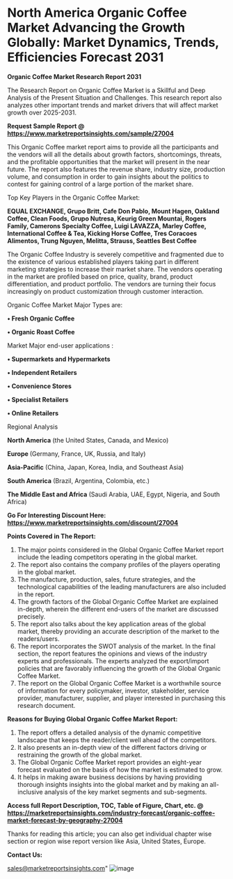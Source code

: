  # North America Organic Coffee Market Advancing the Growth Globally: Market Dynamics, Trends, Efficiencies Forecast 2031

<strong>Organic Coffee Market Research Report 2031</strong>

The Research Report on Organic Coffee Market is a Skillful and Deep Analysis of the Present Situation and Challenges. This research report also analyzes other important trends and market drivers that will affect market growth over 2025-2031.

<strong>Request Sample Report @ <a href=https://www.marketreportsinsights.com/sample/27004>https://www.marketreportsinsights.com/sample/27004</a></strong>

This Organic Coffee market report aims to provide all the participants and the vendors will all the details about growth factors, shortcomings, threats, and the profitable opportunities that the market will present in the near future. The report also features the revenue share, industry size, production volume, and consumption in order to gain insights about the politics to contest for gaining control of a large portion of the market share.

Top Key Players in the Organic Coffee Market:

<strong>EQUAL EXCHANGE, Grupo Britt, Cafe Don Pablo, Mount Hagen, Oakland Coffee, Clean Foods, Grupo Nutresa, Keurig Green Mountai, Rogers Family, Camerons Specialty Coffee, Luigi LAVAZZA, Marley Coffee, International Coffee & Tea, Kicking Horse Coffee, Tres Coracoes Alimentos, Trung Nguyen, Melitta, Strauss, Seattles Best Coffee</strong>

The Organic Coffee Industry is severely competitive and fragmented due to the existence of various established players taking part in different marketing strategies to increase their market share. The vendors operating in the market are profiled based on price, quality, brand, product differentiation, and product portfolio. The vendors are turning their focus increasingly on product customization through customer interaction.

Organic Coffee Market Major Types are:

<strong>• Fresh Organic Coffee

• Organic Roast Coffee</strong>

Market Major end-user applications :

<strong>• Supermarkets and Hypermarkets

• Independent Retailers

• Convenience Stores

• Specialist Retailers

• Online Retailers</strong>

Regional Analysis

</u><strong><b>North America</b></strong> (the United States, Canada, and Mexico)

<strong><b>Europe </b></strong>(Germany, France, UK, Russia, and Italy)

<strong><b>Asia-Pacific</b></strong> (China, Japan, Korea, India, and Southeast Asia)

<strong><b>South America</b></strong> (Brazil, Argentina, Colombia, etc.)

<strong><b>The Middle East and Africa</b></strong> (Saudi Arabia, UAE, Egypt, Nigeria, and South Africa)

<strong>Go For Interesting Discount Here: <a href=https://www.marketreportsinsights.com/discount/27004>https://www.marketreportsinsights.com/discount/27004</a></strong>

<strong>Points Covered in The Report:</strong>
<ol>
  <li>The major points considered in the Global Organic Coffee Market report include the leading competitors operating in the global market.</li>
  <li>The report also contains the company profiles of the players operating in the global market.</li>
  <li>The manufacture, production, sales, future strategies, and the technological capabilities of the leading manufacturers are also included in the report.</li>
  <li>The growth factors of the Global Organic Coffee Market are explained in-depth, wherein the different end-users of the market are discussed precisely.</li>
  <li>The report also talks about the key application areas of the global market, thereby providing an accurate description of the market to the readers/users.</li>
  <li>The report incorporates the SWOT analysis of the market. In the final section, the report features the opinions and views of the industry experts and professionals. The experts analyzed the export/import policies that are favorably influencing the growth of the Global Organic Coffee Market.</li>
  <li>The report on the Global Organic Coffee Market is a worthwhile source of information for every policymaker, investor, stakeholder, service provider, manufacturer, supplier, and player interested in purchasing this research document.</li>
</ol>
<strong>Reasons for Buying Global Organic Coffee Market Report:</strong>

<ol>
  <li>The report offers a detailed analysis of the dynamic competitive landscape that keeps the reader/client well ahead of the competitors.</li>
  <li>It also presents an in-depth view of the different factors driving or restraining the growth of the global market.</li>
  <li>The Global Organic Coffee Market report provides an eight-year forecast evaluated on the basis of how the market is estimated to grow.</li>
  <li>It helps in making aware business decisions by having providing thorough insights insights into the global market and by making an all-inclusive analysis of the key market segments and sub-segments.</li>
</ol>
<strong>Access full Report Description, TOC, Table of Figure, Chart, etc. @ <a href=https://marketreportsinsights.com/industry-forecast/organic-coffee-market-forecast-by-geography-27004>https://marketreportsinsights.com/industry-forecast/organic-coffee-market-forecast-by-geography-27004</a></strong>


Thanks for reading this article; you can also get individual chapter wise section or region wise report version like Asia, United States, Europe.

<strong>Contact Us:</strong>

sales@marketreportsinsights.com"
![image](https://github.com/user-attachments/assets/4d85bc92-b3f9-41b6-91ab-cb46a4b4c8f1)
